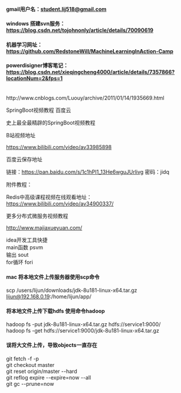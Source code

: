 #### gmail用户名：student.lij518@gmail.com
#### windows 搭建svn服务：https://blog.csdn.net/tojohnonly/article/details/70090619
#### 机器学习网址：https://github.com/RedstoneWill/MachineLearningInAction-Camp
#### powerdisigner博客笔记：https://blog.csdn.net/xieqingcheng4000/article/details/7357866?locationNum=2&fps=1
<br>
http://www.cnblogs.com/Luouy/archive/2011/01/14/1935669.html

SpringBoot视频教程 百度云

史上最全最精辟的SpringBoot视频教程

B站视频地址

https://www.bilibili.com/video/av33985898

百度云保存地址

链接：https://pan.baidu.com/s/1c1hPI1_13He6wguJUrlivg 密码：jidq

附件教程：

Redis中高级课程视频在线观看地址：https://www.bilibili.com/video/av34900337/

更多分布式微服务视频教程

http://www.majiaxueyuan.com/<br>

idea开发工具快捷<br>
main函数    psvm<br>
输出        sout<br>
for循环     fori<br>
#### mac 将本地文件上传服务器使用scp命令
scp /users/lijun/downloads/jdk-8u181-linux-x64.tar.gz lijun@192.168.0.19:/home/lijun/app/ <br>
#### 将本地文件上传下载hdfs  使用命令hadoop
hadoop fs -put jdk-8u181-linux-x64.tar.gz hdfs://service1:9000/<br>
hadoop fs -get hdfs://service1:9000/jdk-8u181-linux-x64.tar.gz<br>
#### 误将大文件上传，导致objects一直存在
git fetch -f -p <br>
git checkout master <br>
git reset origin/master --hard  <br>
git reflog expire --expire=now --all <br>
git gc --prune=now
